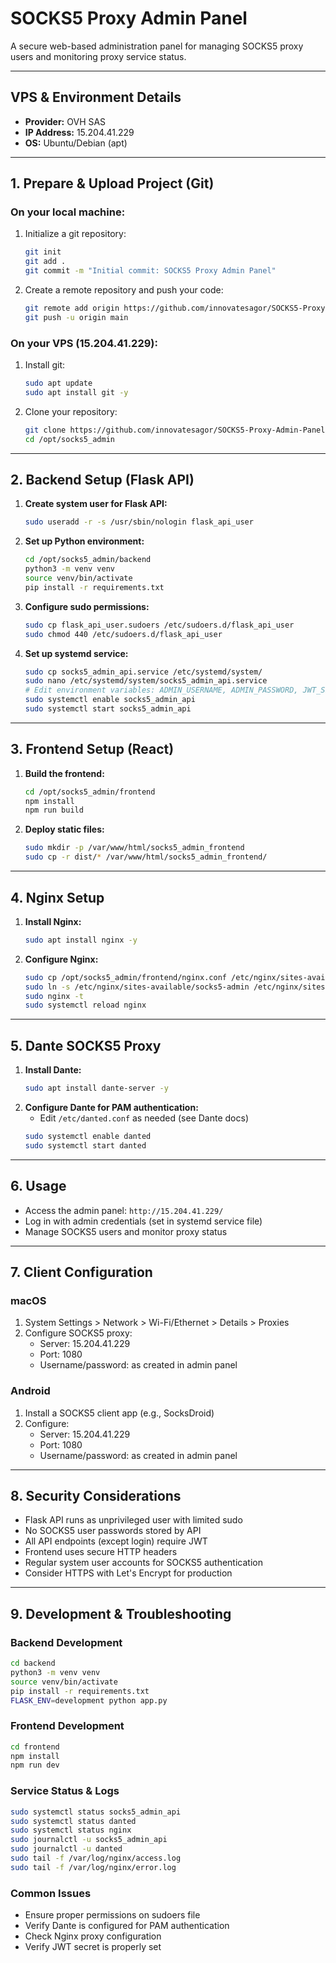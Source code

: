 # SOCKS5 Proxy Admin Panel

A secure web-based administration panel for managing SOCKS5 proxy users and monitoring proxy service status.

---

## VPS & Environment Details
- **Provider:** OVH SAS
- **IP Address:** 15.204.41.229
- **OS:** Ubuntu/Debian (apt)

---

## 1. Prepare & Upload Project (Git)

### On your local machine:
1. Initialize a git repository:
   ```bash
   git init
   git add .
   git commit -m "Initial commit: SOCKS5 Proxy Admin Panel"
   ```
2. Create a remote repository and push your code:
   ```bash
   git remote add origin https://github.com/innovatesagor/SOCKS5-Proxy-Admin-Panel.git
   git push -u origin main
   ```

### On your VPS (15.204.41.229):
1. Install git:
   ```bash
   sudo apt update
   sudo apt install git -y
   ```
2. Clone your repository:
   ```bash
   git clone https://github.com/innovatesagor/SOCKS5-Proxy-Admin-Panel.git /opt/socks5_admin
   cd /opt/socks5_admin
   ```

---

## 2. Backend Setup (Flask API)

1. **Create system user for Flask API:**
   ```bash
   sudo useradd -r -s /usr/sbin/nologin flask_api_user
   ```
2. **Set up Python environment:**
   ```bash
   cd /opt/socks5_admin/backend
   python3 -m venv venv
   source venv/bin/activate
   pip install -r requirements.txt
   ```
3. **Configure sudo permissions:**
   ```bash
   sudo cp flask_api_user.sudoers /etc/sudoers.d/flask_api_user
   sudo chmod 440 /etc/sudoers.d/flask_api_user
   ```
4. **Set up systemd service:**
   ```bash
   sudo cp socks5_admin_api.service /etc/systemd/system/
   sudo nano /etc/systemd/system/socks5_admin_api.service
   # Edit environment variables: ADMIN_USERNAME, ADMIN_PASSWORD, JWT_SECRET_KEY
   sudo systemctl enable socks5_admin_api
   sudo systemctl start socks5_admin_api
   ```

---

## 3. Frontend Setup (React)

1. **Build the frontend:**
   ```bash
   cd /opt/socks5_admin/frontend
   npm install
   npm run build
   ```
2. **Deploy static files:**
   ```bash
   sudo mkdir -p /var/www/html/socks5_admin_frontend
   sudo cp -r dist/* /var/www/html/socks5_admin_frontend/
   ```

---

## 4. Nginx Setup

1. **Install Nginx:**
   ```bash
   sudo apt install nginx -y
   ```
2. **Configure Nginx:**
   ```bash
   sudo cp /opt/socks5_admin/frontend/nginx.conf /etc/nginx/sites-available/socks5-admin
   sudo ln -s /etc/nginx/sites-available/socks5-admin /etc/nginx/sites-enabled/
   sudo nginx -t
   sudo systemctl reload nginx
   ```

---

## 5. Dante SOCKS5 Proxy

1. **Install Dante:**
   ```bash
   sudo apt install dante-server -y
   ```
2. **Configure Dante for PAM authentication:**
   - Edit `/etc/danted.conf` as needed (see Dante docs)
   ```bash
   sudo systemctl enable danted
   sudo systemctl start danted
   ```

---

## 6. Usage

- Access the admin panel: `http://15.204.41.229/`
- Log in with admin credentials (set in systemd service file)
- Manage SOCKS5 users and monitor proxy status

---

## 7. Client Configuration

### macOS
1. System Settings > Network > Wi-Fi/Ethernet > Details > Proxies
2. Configure SOCKS5 proxy:
   - Server: 15.204.41.229
   - Port: 1080
   - Username/password: as created in admin panel

### Android
1. Install a SOCKS5 client app (e.g., SocksDroid)
2. Configure:
   - Server: 15.204.41.229
   - Port: 1080
   - Username/password: as created in admin panel

---

## 8. Security Considerations
- Flask API runs as unprivileged user with limited sudo
- No SOCKS5 user passwords stored by API
- All API endpoints (except login) require JWT
- Frontend uses secure HTTP headers
- Regular system user accounts for SOCKS5 authentication
- Consider HTTPS with Let's Encrypt for production

---

## 9. Development & Troubleshooting

### Backend Development
```bash
cd backend
python3 -m venv venv
source venv/bin/activate
pip install -r requirements.txt
FLASK_ENV=development python app.py
```

### Frontend Development
```bash
cd frontend
npm install
npm run dev
```

### Service Status & Logs
```bash
sudo systemctl status socks5_admin_api
sudo systemctl status danted
sudo systemctl status nginx
sudo journalctl -u socks5_admin_api
sudo journalctl -u danted
sudo tail -f /var/log/nginx/access.log
sudo tail -f /var/log/nginx/error.log
```

### Common Issues
- Ensure proper permissions on sudoers file
- Verify Dante is configured for PAM authentication
- Check Nginx proxy configuration
- Verify JWT secret is properly set
